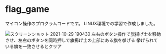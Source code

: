 # flag_game

マイコン操作のプロクラムコードです。
LINUX環境での学習で作成しました。

![スクリーンショット 2021-10-29 190430](https://user-images.githubusercontent.com/85817145/139416687-522df60e-9659-49f2-a5a3-e9e485c056e7.png)
左右のボタン操作で旗揚げ士を移動させ、左右のボタンを同時押しで旗揚げ士の上部にある旗を挙げる
挙げられている旗を一致させるとクリア
